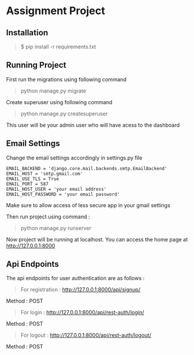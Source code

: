 # Assignment Project

## Installation

> $ pip install -r requirements.txt

## Running Project

First run the migrations using following command

> python manage.py migrate

Create superuser using following command

> python manage.py createsuperuser

This user will be your admin user who will have acess to the dashboard

## Email Settings

Change the email settings accordingly in settings.py file

```
EMAIL_BACKEND = 'django.core.mail.backends.smtp.EmailBackend'
EMAIL_HOST = 'smtp.gmail.com'
EMAIL_USE_TLS = True
EMAIL_PORT = 587
EMAIL_HOST_USER = 'your email address'
EMAIL_HOST_PASSWORD = 'your email password'
```

Make sure to allow access of less secure app in your gmail settings

Then run project using command :

> python manage.py runserver

Now project will be running at localhost. You can access the home page at http://127.0.0.1:8000

## Api Endpoints

The api endpoints for user authentication are as follows :

> For registration : http://127.0.0.1:8000/api/signup/

Method : POST

> For login : http://127.0.0.1:8000/api/rest-auth/login/

Method : POST

> For logout : http://127.0.0.1:8000/api/rest-auth/logout/

Method : POST


